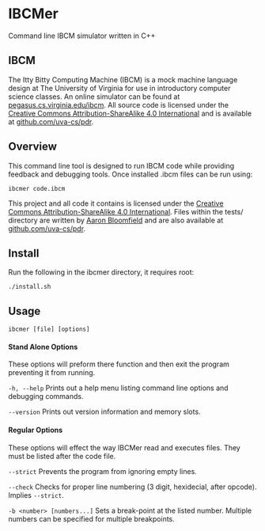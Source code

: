 # IBCMer

Command line IBCM simulator written in C++

## IBCM

The Itty Bitty Computing Machine (IBCM) is a mock machine language design at The University of Virginia for use in introductory computer science classes. An online simulator can be found at [pegasus.cs.virginia.edu/ibcm](http://pegasus.cs.virginia.edu/ibcm/index.html). All source code is licensed under the [Creative Commons Attribution-ShareAlike 4.0 International](http://creativecommons.org/licenses/by-sa/4.0/) and is available at [github.com/uva-cs/pdr](https://github.com/uva-cs/pdr).

## Overview

This command line tool is designed to run IBCM code while providing feedback and debugging tools. Once installed .ibcm files can be run using:

	ibcmer code.ibcm

This project and all code it contains is licensed under the [Creative Commons Attribution-ShareAlike 4.0 International](http://creativecommons.org/licenses/by-sa/4.0/). Files within the tests/ directory are written by [Aaron Bloomfield](https://github.com/aaronbloomfield) and are also available at [github.com/uva-cs/pdr](https://github.com/uva-cs/pdr/tree/master/ibcm).

## Install
Run the following in the ibcmer directory, it requires root:

	./install.sh

## Usage

	ibcmer [file] [options]

#### Stand Alone Options
These options will preform there function and then exit the program preventing it from running.

`-h, --help`
Prints out a help menu listing command line options and debugging commands.

`--version`
Prints out version information and memory slots.

#### Regular Options
These options will effect the way IBCMer read and executes files. They must be listed after the code file.

`--strict`
Prevents the program from ignoring empty lines.

`--check`
Checks for proper line numbering (3 digit, hexidecial, after opcode). Implies `--strict`.

`-b <number> [numbers...]`
Sets a break-point at the listed number. Multiple numbers can be specified for multiple breakpoints.
